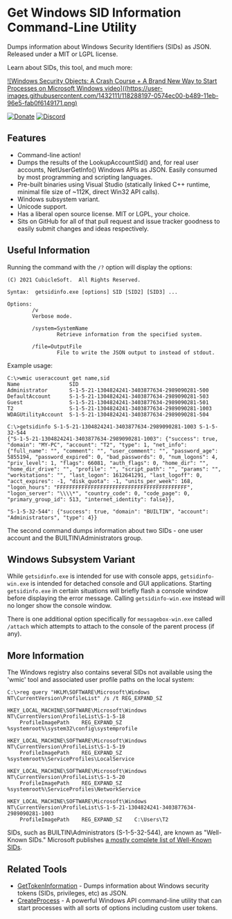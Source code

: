 Get Windows SID Information Command-Line Utility
================================================

Dumps information about Windows Security Identifiers (SIDs) as JSON.  Released under a MIT or LGPL license.

Learn about SIDs, this tool, and much more:

[![Windows Security Objects:  A Crash Course + A Brand New Way to Start Processes on Microsoft Windows video]((https://user-images.githubusercontent.com/1432111/118288197-0574ec00-b489-11eb-96e5-fab0f6149171.png)](https://www.youtube.com/watch?v=pmteqkbBfAY "Windows Security Objects:  A Crash Course + A Brand New Way to Start Processes on Microsoft Windows")

[![Donate](https://cubiclesoft.com/res/donate-shield.png)](https://cubiclesoft.com/donate/) [![Discord](https://img.shields.io/discord/777282089980526602?label=chat&logo=discord)](https://cubiclesoft.com/product-support/github/)

Features
--------

* Command-line action!
* Dumps the results of the LookupAccountSid() and, for real user accounts, NetUserGetInfo() Windows APIs as JSON.  Easily consumed by most programming and scripting languages.
* Pre-built binaries using Visual Studio (statically linked C++ runtime, minimal file size of ~112K, direct Win32 API calls).
* Windows subsystem variant.
* Unicode support.
* Has a liberal open source license.  MIT or LGPL, your choice.
* Sits on GitHub for all of that pull request and issue tracker goodness to easily submit changes and ideas respectively.

Useful Information
------------------

Running the command with the `/?` option will display the options:

```
(C) 2021 CubicleSoft.  All Rights Reserved.

Syntax:  getsidinfo.exe [options] SID [SID2] [SID3] ...

Options:
        /v
        Verbose mode.

        /system=SystemName
                Retrieve information from the specified system.

        /file=OutputFile
                File to write the JSON output to instead of stdout.
```

Example usage:

```
C:\>wmic useraccount get name,sid
Name                SID
Administrator       S-1-5-21-1304824241-3403877634-2989090281-500
DefaultAccount      S-1-5-21-1304824241-3403877634-2989090281-503
Guest               S-1-5-21-1304824241-3403877634-2989090281-501
T2                  S-1-5-21-1304824241-3403877634-2989090281-1003
WDAGUtilityAccount  S-1-5-21-1304824241-3403877634-2989090281-504

C:\>getsidinfo S-1-5-21-1304824241-3403877634-2989090281-1003 S-1-5-32-544
{"S-1-5-21-1304824241-3403877634-2989090281-1003": {"success": true, "domain": "MY-PC", "account": "T2", "type": 1, "net_info": {"full_name": "", "comment": "", "user_comment": "", "password_age": 5855194, "password_expired": 0, "bad_passwords": 0, "num_logons": 4, "priv_level": 1, "flags": 66081, "auth_flags": 0, "home_dir": "", "home_dir_drive": "", "profile": "", "script_path": "", "params": "", "workstations": "", "last_logon": 1612641291, "last_logoff": 0, "acct_expires": -1, "disk_quota": -1, "units_per_week": 168, "logon_hours": "FFFFFFFFFFFFFFFFFFFFFFFFFFFFFFFFFFFFFFFFFF", "logon_server": "\\\\*", "country_code": 0, "code_page": 0, "primary_group_id": 513, "internet_identity": false}},

"S-1-5-32-544": {"success": true, "domain": "BUILTIN", "account": "Administrators", "type": 4}}
```

The second command dumps information about two SIDs - one user account and the BUILTIN\Administrators group.

Windows Subsystem Variant
-------------------------

While `getsidinfo.exe` is intended for use with console apps, `getsidinfo-win.exe` is intended for detached console and GUI applications.  Starting `getsidinfo.exe` in certain situations will briefly flash a console window before displaying the error message.  Calling `getsidinfo-win.exe` instead will no longer show the console window.

There is one additional option specifically for `messagebox-win.exe` called `/attach` which attempts to attach to the console of the parent process (if any).

More Information
----------------

The Windows registry also contains several SIDs not available using the 'wmic' tool and associated user profile paths on the local system:

```
C:\>reg query "HKLM\SOFTWARE\Microsoft\Windows NT\CurrentVersion\ProfileList" /s /t REG_EXPAND_SZ

HKEY_LOCAL_MACHINE\SOFTWARE\Microsoft\Windows NT\CurrentVersion\ProfileList\S-1-5-18
    ProfileImagePath    REG_EXPAND_SZ    %systemroot%\system32\config\systemprofile

HKEY_LOCAL_MACHINE\SOFTWARE\Microsoft\Windows NT\CurrentVersion\ProfileList\S-1-5-19
    ProfileImagePath    REG_EXPAND_SZ    %systemroot%\ServiceProfiles\LocalService

HKEY_LOCAL_MACHINE\SOFTWARE\Microsoft\Windows NT\CurrentVersion\ProfileList\S-1-5-20
    ProfileImagePath    REG_EXPAND_SZ    %systemroot%\ServiceProfiles\NetworkService

HKEY_LOCAL_MACHINE\SOFTWARE\Microsoft\Windows NT\CurrentVersion\ProfileList\S-1-5-21-1304824241-3403877634-2989090281-1003
    ProfileImagePath    REG_EXPAND_SZ    C:\Users\T2
```

SIDs, such as BUILTIN\Administrators (S-1-5-32-544), are known as "Well-Known SIDs."  Microsoft publishes [a mostly complete list of Well-Known SIDs](https://docs.microsoft.com/en-us/troubleshoot/windows-server/identity/security-identifiers-in-windows).

Related Tools
-------------

* [GetTokenInformation](https://github.com/cubiclesoft/gettokeninformation-windows) - Dumps information about Windows security tokens (SIDs, privileges, etc) as JSON.
* [CreateProcess](https://github.com/cubiclesoft/createprocess-windows) - A powerful Windows API command-line utility that can start processes with all sorts of options including custom user tokens.
